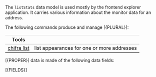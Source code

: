 <!-- markdownlint-disable MD033 MD036 MD041 -->
The `listStats` data model is used mostly by the frontend explorer application. It carries various information about the monitor data for an address.

The following commands produce and manage [{PLURAL}]:

| Tools                                             |                                            |
| ------------------------------------------------- | ------------------------------------------ |
| [chifra list](/docs/chifra/accounts/#chifra-list) | list appearances for one or more addresses |

[{PROPER}] data is made of the following data fields:

[{FIELDS}]